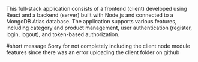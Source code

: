 This full-stack application consists of a frontend (client) developed using React and a backend (server) built with Node.js and connected to a MongoDB Atlas database. 
The application supports various features, including category and product management, user authentication (register, login, logout), and token-based authorization.

#short message 
Sorry for not completely including the client node module features since there was an error uploading the client folder on github

